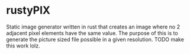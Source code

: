 # rustyPIX
Static image generator written in rust that creates an image where no 2 adjacent pixel elements have the same value.
The purpose of this is to generate the picture sized file possible in a given resolution. 
TODO make this work lolz. 
